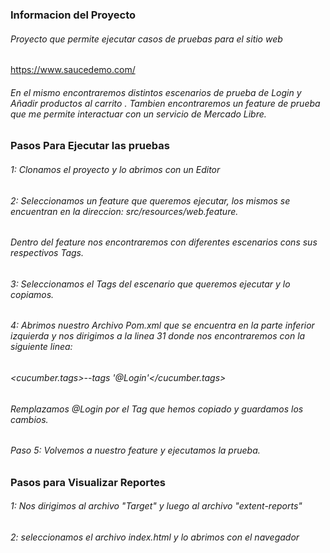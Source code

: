 ### Informacion del Proyecto
###### Proyecto que permite ejecutar casos de pruebas para el sitio web
https://www.saucedemo.com/ 
###### En el mismo encontraremos distintos escenarios de prueba de Login y Añadir productos al carrito . Tambien encontraremos un feature de prueba que me permite interactuar con un servicio de Mercado Libre.

### Pasos Para Ejecutar las pruebas

###### 1: Clonamos el proyecto y lo abrimos con un Editor
###### 2: Seleccionamos un feature que queremos ejecutar, los mismos se encuentran en la direccion: src/resources/web.feature.
###### Dentro del feature nos encontraremos con diferentes escenarios cons sus respectivos Tags.
###### 3: Seleccionamos el Tags del escenario que queremos ejecutar y lo copiamos.
###### 4: Abrimos nuestro Archivo Pom.xml que se encuentra en la parte inferior izquierda y nos dirigimos a la linea 31 donde nos encontraremos con la siguiente linea:
###### <cucumber.tags>--tags '@Login'</cucumber.tags>
###### Remplazamos @Login por el Tag que hemos copiado y guardamos los cambios.
###### Paso 5: Volvemos a nuestro feature y ejecutamos la prueba.

### Pasos para Visualizar Reportes
###### 1: Nos dirigimos al archivo "Target" y luego al archivo "extent-reports" 
###### 2: seleccionamos el archivo index.html y lo abrimos con el navegador


